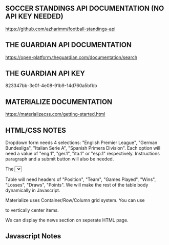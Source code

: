 ## SOCCER STANDINGS API DOCUMENTATION (NO API KEY NEEDED)
https://github.com/azharimm/football-standings-api

## THE GUARDIAN API DOCUMENTATION
https://open-platform.theguardian.com/documentation/search

## THE GUARDIAN API KEY
823347bb-3e0f-4e08-91b9-14d760a5bfbb

## MATERIALIZE DOCUMENTATION
https://materializecss.com/getting-started.html

## HTML/CSS NOTES
Dropdown form needs 4 selections: "English Premier League", "German Bundesliga", "Italian Serie A", "Spanish Primera Division". Each option will need a value of "eng.1", "ger.1", "ita.1" or "esp.1" respectively. Instructions paragraph and a submit button will also be needed. 

The <select> form will have to be initialzed with Javascript.

Table will need headers of "Position", "Team", "Games Played", "Wins", "Losses", "Draws", "Points". We will make the rest of the table body dynamically in Javascript. 

Materialize uses Container/Row/Column grid system. You can use <div class="valign-wrapper"> to vertically center items. 

We can display the news section on seperate HTML page.

## Javascript Notes


